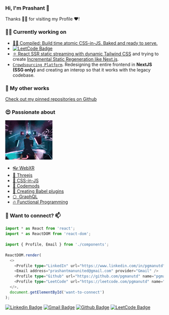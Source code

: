### Hi, I'm Prashant 👋

Thanks 🙇🏻 for visiting my Profile ❤️!

### 👨‍💻 Currently working on

- [👷‍♀️ Compiled: Build time atomic CSS-in-JS. Baked and ready to serve.](https://github.com/atlassian-labs/compiled)
- [![LeetCode Badge](https://img.shields.io/badge/-LeetCode%20Problems-fea116?style=flat-square&logo=leetcode&logoColor=white&link=https://leetcode.com/pgmanutd)](https://leetcode.com/pgmanutd)
- [⚛️ React SSR static streaming with dynamic Tailwind CSS](https://store.lootdunia.in/) and trying to create [Incremental Static Regeneration like Next.js](https://nextjs.org/docs/basic-features/data-fetching#incremental-static-regeneration).
- [`Crowdsourcing Platform`](https://github.com/Open-Speech-EkStep/crowdsource-dataplatform). Redesigning the entire frontend in **NextJS (SSG only)** and creating an interop so that it works with the legacy codebase.


### 🔬 My other works

[Check out my pinned repositories on Github](https://github.com/pgmanutd)

### 😍 Passionate about

<img src="https://github.com/pgmanutd/pgmanutd/raw/master/assets/images/vr-gaming.gif" width="150px">

- [👓&nbsp;WebXR](https://developer.mozilla.org/en-US/docs/Web/API/WebXR_Device_API)
- [🔻&nbsp;Threejs](https://threejs.org)
- [🎉&nbsp;CSS-in-JS](https://en.wikipedia.org/wiki/CSS-in-JS) 
- [🔧&nbsp;Codemods](https://github.com/facebook/jscodeshift)
- [👷&nbsp;Creating Babel plugins](https://github.com/jamiebuilds/babel-handbook/blob/master/translations/en/plugin-handbook.md)
- [⬡&nbsp;&nbsp;GraphQL](https://graphql.org)
- [🔥&nbsp;Functional Programming](https://en.wikipedia.org/wiki/Functional_programming)

### 💬 Want to connect? 📫

```ts
import * as React from 'react';
import * as ReactDOM from 'react-dom';

import { Profile, Email } from './components';

ReactDOM.render(
  <>
    <Profile type="LinkedIn" url="https://www.linkedin.com/in/pgmanutd" name="Prashant Goel" />
    <Email address="prashantmanunited@gmail.com" provider="Gmail" />
    <Profile type="Github" url="https://github.com/pgmanutd" name="pgmanutd" />
    <Profile type="LeetCode" url="https://leetcode.com/pgmanutd" name="Prashant Goel" />
  </>,
  document.getElementById('want-to-connect')
);
```
[![Linkedin Badge](https://img.shields.io/badge/-Prashant%20Goel-blue?style=flat-square&logo=Linkedin&logoColor=white&link=https://www.linkedin.com/in/pgmanutd)](https://www.linkedin.com/in/pgmanutd) [![Gmail Badge](https://img.shields.io/badge/-prashantmanunited@gmail.com-c14438?style=flat-square&logo=Gmail&logoColor=white&link=mailto:prashantmanunited@gmail.com)](mailto:prashantmanunited@gmail.com) [![Github Badge](https://img.shields.io/badge/-pgmanutd-24292e?style=flat-square&logo=Github&logoColor=white&link=https://github.com/pgmanutd)](https://github.com/pgmanutd) [![LeetCode Badge](https://img.shields.io/badge/-Prashant%20Goel-fea116?style=flat-square&logo=leetcode&logoColor=white&link=https://leetcode.com/pgmanutd)](https://leetcode.com/pgmanutd)
